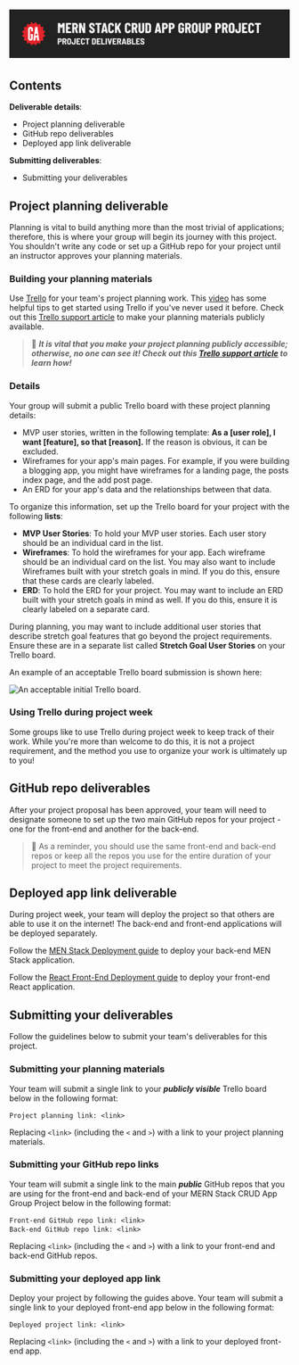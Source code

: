 # ![MERN Stack CRUD App Group Project - Project Deliverables](./assets/hero.png)

## Contents

**Deliverable details**:

- Project planning deliverable
- GitHub repo deliverables
- Deployed app link deliverable

**Submitting deliverables**:

- Submitting your deliverables

## Project planning deliverable

Planning is vital to build anything more than the most trivial of applications; therefore, this is where your group will begin its journey with this project. You shouldn't write any code or set up a GitHub repo for your project until an instructor approves your planning materials.

### Building your planning materials

Use [Trello](https://trello.com/) for your team's project planning work. This [video](https://www.youtube.com/watch?v=l3F3l3psqXY) has some helpful tips to get started using Trello if you've never used it before. Check out this [Trello support article](https://support.atlassian.com/trello/docs/changing-the-visibility-of-a-board/) to make your planning materials publicly available.

> 🚨 ***It is vital that you make your project planning publicly accessible; otherwise, no one can see it! Check out this [Trello support article](https://support.atlassian.com/trello/docs/changing-the-visibility-of-a-board/) to learn how!***

### Details

Your group will submit a public Trello board with these project planning details:

- MVP user stories, written in the following template: **As a [user role], I want [feature], so that [reason].** If the reason is obvious, it can be excluded.
- Wireframes for your app's main pages. For example, if you were building a blogging app, you might have wireframes for a landing page, the posts index page, and the add post page.
- An ERD for your app's data and the relationships between that data.

To organize this information, set up the Trello board for your project with the following **lists**:

- **MVP User Stories**: To hold your MVP user stories. Each user story should be an individual card in the list.
- **Wireframes**: To hold the wireframes for your app. Each wireframe should be an individual card on the list. You may also want to include Wireframes built with your stretch goals in mind. If you do this, ensure that these cards are clearly labeled.
- **ERD**: To hold the ERD for your project. You may want to include an ERD built with your stretch goals in mind as well. If you do this, ensure it is clearly labeled on a separate card.

During planning, you may want to include additional user stories that describe stretch goal features that go beyond the project requirements. Ensure these are in a separate list called **Stretch Goal User Stories** on your Trello board.

An example of an acceptable Trello board submission is shown here:

![An acceptable initial Trello board.](./assets/example-trello.png)

### Using Trello during project week

Some groups like to use Trello during project week to keep track of their work. While you're more than welcome to do this, it is not a project requirement, and the method you use to organize your work is ultimately up to you!

## GitHub repo deliverables

After your project proposal has been approved, your team will need to designate someone to set up the two main GitHub repos for your project - one for the front-end and another for the back-end.

> 🚨 As a reminder, you should use the same front-end and back-end repos or keep all the repos you use for the entire duration of your project to meet the project requirements.

## Deployed app link deliverable

During project week, your team will deploy the project so that others are able to use it on the internet! The back-end and front-end applications will be deployed separately.

Follow the [MEN Stack Deployment guide](https://pages.git.generalassemb.ly/modular-curriculum-all-courses/universal-resources/deployment/men-stack-deployment/) to deploy your back-end MEN Stack application.

Follow the [React Front-End Deployment guide](https://pages.git.generalassemb.ly/modular-curriculum-all-courses/universal-resources/deployment/react-front-end-deployment/) to deploy your front-end React application.

## Submitting your deliverables

Follow the guidelines below to submit your team's deliverables for this project.

### Submitting your planning materials

Your team will submit a single link to your ***publicly visible*** Trello board below in the following format:

```plaintext
Project planning link: <link>
```

Replacing `<link>` (including the `<` and `>`) with a link to your project planning materials.

### Submitting your GitHub repo links

Your team will submit a single link to the main ***public*** GitHub repos that you are using for the front-end and back-end of your MERN Stack CRUD App Group Project below in the following format:

```plaintext
Front-end GitHub repo link: <link>
Back-end GitHub repo link: <link>
```

Replacing `<link>` (including the `<` and `>`) with a link to your front-end and back-end GitHub repos.

### Submitting your deployed app link

Deploy your project by following the guides above. Your team will submit a single link to your deployed front-end app below in the following format:

```plaintext
Deployed project link: <link>
```

Replacing `<link>` (including the `<` and `>`) with a link to your deployed front-end app.
